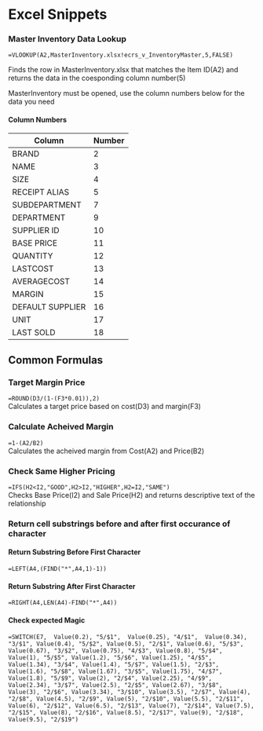 # Excel Snippets

### Master Inventory Data Lookup

`=VLOOKUP(A2,MasterInventory.xlsx!ecrs_v_InventoryMaster,5,FALSE)`

Finds the row in MasterInventory.xlsx that matches the Item ID(A2) and returns the data in the coesponding column number(5)

MasterInventory must be opened, use the column numbers below for the data you need

#### Column Numbers    

| Column | Number |
| ----------- | ----------- |
| BRAND |  2| 
| NAME  |  3| 
| SIZE |  4| 
| RECEIPT ALIAS |  5| 
| SUBDEPARTMENT |  7| 
| DEPARTMENT |  9| 
| SUPPLIER ID |  10| 
| BASE PRICE |  11| 
| QUANTITY| 12| 
| LASTCOST |  13| 
| AVERAGECOST |  14| 
| MARGIN |  15| 
| DEFAULT SUPPLIER |  16| 
| UNIT| 17| 
| LAST SOLD| 18|    

## Common Formulas
### Target Margin Price
`=ROUND(D3/(1-(F3*0.01)),2)`  
Calculates a target price based on cost(D3) and margin(F3)

### Calculate Acheived Margin
`=1-(A2/B2)`  
Calculates the acheived margin from Cost(A2) and Price(B2)

### Check Same Higher Pricing
`=IFS(H2<I2,"GOOD",H2>I2,"HIGHER",H2=I2,"SAME")`  
Checks Base Price(I2) and Sale Price(H2) and returns descriptive text of the relationship

### Return cell substrings before and after first occurance of character
#### Return Substring Before First Character
`=LEFT(A4,(FIND("*",A4,1)-1))`
#### Return Substring After First Character
`=RIGHT(A4,LEN(A4)-FIND("*",A4))`
#### Check expected Magic
`=SWITCH(E7, 
Value(0.2), "5/$1", 
Value(0.25), "4/$1", 
Value(0.34), "3/$1",
Value(0.4), "5/$2",
Value(0.5), "2/$1",
Value(0.6), "5/$3",
Value(0.67), "3/$2",
Value(0.75), "4/$3",
Value(0.8), "5/$4",
Value(1), "5/$5",
Value(1.2), "5/$6",
Value(1.25), "4/$5",
Value(1.34), "3/$4",
Value(1.4), "5/$7",
Value(1.5), "2/$3",
Value(1.6), "5/$8",
Value(1.67), "3/$5",
Value(1.75), "4/$7",
Value(1.8), "5/$9",
Value(2), "2/$4",
Value(2.25), "4/$9",
Value(2.34), "3/$7",
Value(2.5), "2/$5",
Value(2.67), "3/$8",
Value(3), "2/$6",
Value(3.34), "3/$10",
Value(3.5), "2/$7",
Value(4), "2/$8",
Value(4.5), "2/$9",
Value(5), "2/$10",
Value(5.5), "2/$11",
Value(6), "2/$12",
Value(6.5), "2/$13",
Value(7), "2/$14",
Value(7.5), "2/$15",
Value(8), "2/$16",
Value(8.5), "2/$17",
Value(9), "2/$18",
Value(9.5), "2/$19")` 
